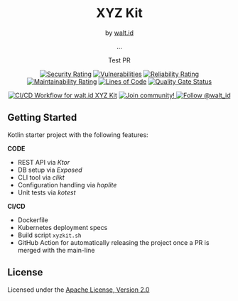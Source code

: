 <div align="center">
 <h1>XYZ Kit</h1>
 <span>by </span><a href="https://walt.id">walt.id</a>
 <p>...<p>
 
 Test PR

[![Security Rating](https://sonarcloud.io/api/project_badges/measure?project=walt-id_waltid-xyzkit&metric=security_rating)](https://sonarcloud.io/dashboard?id=walt-id_waltid-xyzkit)
[![Vulnerabilities](https://sonarcloud.io/api/project_badges/measure?project=walt-id_waltid-xyzkit&metric=vulnerabilities)](https://sonarcloud.io/dashboard?id=walt-id_waltid-xyzkit)
[![Reliability Rating](https://sonarcloud.io/api/project_badges/measure?project=walt-id_waltid-xyzkit&metric=reliability_rating)](https://sonarcloud.io/dashboard?id=walt-id_waltid-xyzkit)
[![Maintainability Rating](https://sonarcloud.io/api/project_badges/measure?project=walt-id_waltid-xyzkit&metric=sqale_rating)](https://sonarcloud.io/dashboard?id=walt-id_waltid-xyzkit)
[![Lines of Code](https://sonarcloud.io/api/project_badges/measure?project=walt-id_waltid-xyzkit&metric=ncloc)](https://sonarcloud.io/dashboard?id=walt-id_waltid-xyzkit)
[![Quality Gate Status](https://sonarcloud.io/api/project_badges/measure?project=walt-id_waltid-xyzkit-examples&metric=alert_status)](https://sonarcloud.io/dashboard?id=walt-id_waltid-xyzkit)

[![CI/CD Workflow for walt.id XYZ Kit](https://github.com/walt-id/waltid-xyzkit/actions/workflows/build.yml/badge.svg?branch=master)](https://github.com/walt-id/waltid-xyzkit/actions/workflows/build.yml)
<a href="https://walt.id/community">
<img src="https://img.shields.io/badge/Join-The Community-blue.svg?style=flat" alt="Join community!" />
</a>
<a href="https://twitter.com/intent/follow?screen_name=walt_id">
<img src="https://img.shields.io/twitter/follow/walt_id.svg?label=Follow%20@walt_id" alt="Follow @walt_id" />
</a>


</div>

## Getting Started

Kotlin starter project with the following features:

**CODE**
- REST API via *Ktor*
- DB setup via *Exposed*
- CLI tool via *clikt*
- Configuration handling via *hoplite*
- Unit tests via *kotest*

**CI/CD**
- Dockerfile
- Kubernetes deployment specs
- Build script `xyzkit.sh`
- GitHub Action for automatically releasing the project once a PR is merged with the main-line


## License

Licensed under the [Apache License, Version 2.0](https://github.com/walt-id/waltid-xyzkit/blob/master/LICENSE)
